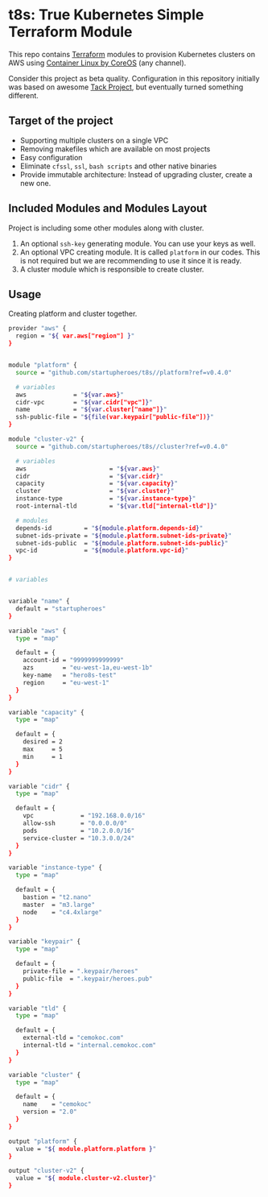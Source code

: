 # t8s: True Kubernetes Simple Terraform Module

This repo contains [Terraform](https://terraform.io) modules to provision Kubernetes clusters on AWS using [Container Linux by CoreOS](https://coreos.com) (any channel).

Consider this project as beta quality. Configuration in this repository initially was based on awesome [Tack Project](https://github.com/kz8s/tack/), but eventually turned something different. 

## Target of the project
 
 - Supporting multiple clusters on a single VPC
 - Removing makefiles which are available on most projects
 - Easy configuration
 - Eliminate `cfssl`, `ssl`, `bash scripts` and other native binaries
 - Provide immutable architecture: Instead of upgrading cluster, create a new one.

## Included Modules and Modules Layout

Project is including some other modules along with cluster.

1. An optional `ssh-key` generating module. You can use your keys as well. 
2. An optional VPC creating module. It is called `platform` in our codes. 
This is not required but we are recommending to use it since it is ready.
3. A cluster module which is responsible to create cluster.

## Usage

Creating platform and cluster together. 

```bash
provider "aws" {
  region = "${ var.aws["region"] }"
}


module "platform" {
  source = "github.com/startupheroes/t8s//platform?ref=v0.4.0"

  # variables
  aws             = "${var.aws}"
  cidr-vpc        = "${var.cidr["vpc"]}"
  name            = "${var.cluster["name"]}"
  ssh-public-file = "${file(var.keypair["public-file"])}"
}

module "cluster-v2" {
  source = "github.com/startupheroes/t8s//cluster?ref=v0.4.0"

  # variables
  aws                       = "${var.aws}"
  cidr                      = "${var.cidr}"
  capacity                  = "${var.capacity}"
  cluster                   = "${var.cluster}"
  instance-type             = "${var.instance-type}"
  root-internal-tld         = "${var.tld["internal-tld"]}"

  # modules
  depends-id         = "${module.platform.depends-id}"
  subnet-ids-private = "${module.platform.subnet-ids-private}"
  subnet-ids-public  = "${module.platform.subnet-ids-public}"
  vpc-id             = "${module.platform.vpc-id}"
}


# variables


variable "name" {
  default = "startupheroes"
}

variable "aws" {
  type = "map"

  default = {
    account-id = "9999999999999"
    azs        = "eu-west-1a,eu-west-1b"
    key-name   = "hero8s-test"
    region     = "eu-west-1"
  }
}

variable "capacity" {
  type = "map"

  default = {
    desired = 2
    max     = 5
    min     = 1
  }
}

variable "cidr" {
  type = "map"

  default = {
    vpc             = "192.168.0.0/16"
    allow-ssh       = "0.0.0.0/0"
    pods            = "10.2.0.0/16"
    service-cluster = "10.3.0.0/24"
  }
}

variable "instance-type" {
  type = "map"

  default = {
    bastion = "t2.nano"
    master  = "m3.large"
    node    = "c4.4xlarge"
  }
}

variable "keypair" {
  type = "map"

  default = {
    private-file = ".keypair/heroes"
    public-file  = ".keypair/heroes.pub"
  }
}

variable "tld" {
  type = "map"

  default = {
    external-tld = "cemokoc.com"
    internal-tld = "internal.cemokoc.com"
  }
}

variable "cluster" {
  type = "map"

  default = {
    name    = "cemokoc"
    version = "2.0"
  }
}

output "platform" {
  value = "${ module.platform.platform }"
}

output "cluster-v2" {
  value = "${ module.cluster-v2.cluster}"
}
```
